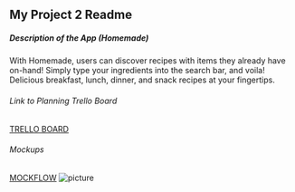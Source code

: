 ## My Project 2 Readme

##### Description of the App (Homemade)
With Homemade, users can discover recipes with items they already have on-hand! Simply type your ingredients into the search bar, and voila! Delicious breakfast, lunch, dinner, and snack recipes at your fingertips.

###### Link to Planning Trello Board
[TRELLO BOARD](https://trello.com/invite/b/rb25YTAU/ATTI3aa458368fe916067c232a4ee91b8cd6B4119A7D/project-2-full-stack-app)

###### Mockups
[MOCKFLOW](url)
![picture](url)